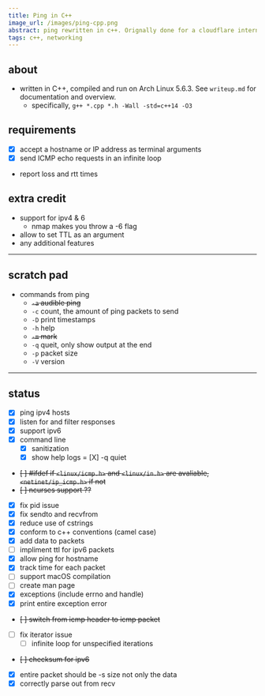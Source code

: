```yaml
---
title: Ping in C++
image_url: /images/ping-cpp.png
abstract: ping rewritten in c++. Orignally done for a cloudflare internship. 
tags: c++, networking
---
```

## about
- written in C++, compiled and run on Arch Linux 5.6.3. See `writeup.md` for documentation and overview.
    - specifically, `g++ *.cpp *.h -Wall -std=c++14 -O3`
## requirements
- [X] accept a hostname or IP address as terminal arguments
- [X] send ICMP echo requests in an infinite loop
- report loss and rtt times
## extra credit
- support for ipv4 & 6
    - nmap makes you throw a -6 flag
- allow to set TTL as an argument
- any additional features
---
## scratch pad
- commands from ping
    - ~~`-a` audible ping~~
    - `-c` count, the amount of ping packets to send
    - `-D` print timestamps
    - `-h` help
    - ~~`-m` mark~~
    - `-q` queit, only show output at the end
    - `-p` packet size
    - `-V` version
---
## status
- [X] ping ipv4 hosts
- [X] listen for and filter responses
- [X] support ipv6
- [X] command line
    - [X] sanitization
    - [X] show help logs
    = [X] -q quiet
- ~~[ ] #ifdef if `<linux/icmp.h>` and `<linux/in.h>` are avaliable, `<netinet/ip_icmp.h>` if not~~
- ~~[ ] ncurses support ??~~
- [X] fix pid issue
- [X] fix sendto and recvfrom
- [X] reduce use of cstrings
- [X] conform to c++ conventions (camel case)
- [X] add data to packets
- [ ] impliment ttl for ipv6 packets
- [X] allow ping for hostname
- [X] track time for each packet
- [ ] support macOS compilation
- [ ] create man page
- [X] exceptions (include errno and handle)
- [X] print entire exception error
- ~~[ ] switch from icmp header to icmp packet~~
- [ ] fix iterator issue
    - [ ] infinite loop for unspecified iterations
- ~~[ ] checksum for ipv6~~
- [X] entire packet should be -s size not only the data
- [X] correctly parse out from recv
